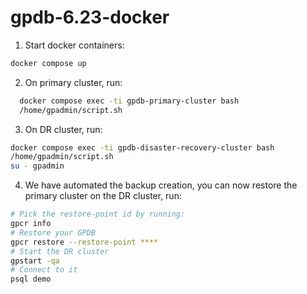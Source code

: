 # gpdb-6.23-docker

1. Start docker containers:
```bash
docker compose up
```
2. On primary cluster, run:
```bash
  docker compose exec -ti gpdb-primary-cluster bash
  /home/gpadmin/script.sh
  ```
3. On DR cluster, run:
  ```bash
  docker compose exec -ti gpdb-disaster-recovery-cluster bash
  /home/gpadmin/script.sh
  su - gpadmin
 ```
4. We have automated the backup creation, you can now restore the primary cluster on the DR cluster, run:
  ```bash
  # Pick the restore-point id by running:
  gpcr info
  # Restore your GPDB
  gpcr restore --restore-point **** 
  # Start the DR cluster
  gpstart -qa 
  # Connect to it
  psql demo
   ```
